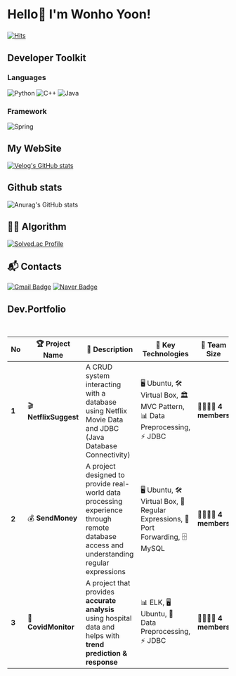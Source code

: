 # Hello👋  I'm Wonho Yoon!
###
[![Hits](https://hits.seeyoufarm.com/api/count/incr/badge.svg?url=https%3A%2F%2Fgithub.com%2FUnoYoon&count_bg=%23D1D1D1&title_bg=%238A8A8A&icon=&icon_color=%234B4B4B&title=Visitors&edge_flat=true)](https://hits.seeyoufarm.com)

## Developer Toolkit

### Languages
![Python](https://img.shields.io/badge/Python-3776AB?style=flat-square&logo=Python&logoColor=white)
![C++](https://img.shields.io/badge/C++-00599C?style=flat-square&logo=cplusplus&logoColor=white)
![Java](https://img.shields.io/badge/Java-007396?style=flat-square&logo=java&logoColor=white)

### Framework
![Spring](https://img.shields.io/badge/Spring-6DB33F?style=flat-square&logo=Spring&logoColor=white)

## My WebSite
[![Velog's GitHub stats](https://velog-readme-stats.vercel.app/api/badge?name=unoyoon_12)](https://velog.io/@unoyoon_12/posts) 

## Github stats
![Anurag's GitHub stats](https://github-readme-stats.vercel.app/api?username=UnoYoon&show_icons=true&theme=graywhite)

## 🧑‍💻 Algorithm
[![Solved.ac Profile](http://mazassumnida.wtf/api/v2/generate_badge?boj=dnjsgh1204)](https://solved.ac/dnjsgh1204/)

## :mailbox_with_mail: Contacts
[![Gmail Badge](https://img.shields.io/badge/Gmail-d14836?style=flat-square&logo=Gmail&logoColor=white&link=mailto:infrontof111@gmail.com)](mailto:infrontof111@gmail.com)
[![Naver Badge](https://img.shields.io/badge/Naver-03C75A?style=flat-square&logo=Naver&logoColor=white&link=mailto:infrontof111@naver.com)](mailto:infrontof111@naver.com)


## Dev.Portfolio
<br>

| No | 🏆 Project Name | 📌 Description | 🔧 Key Technologies | 👥 Team Size | 🔗 Link | 📅 Date |
|----|---------------|---------------|-------------------|-----------|------|------|
| **1**  | 🎬 **NetflixSuggest** | A CRUD system interacting with a database using Netflix Movie Data and JDBC (Java Database Connectivity) | 🖥️ Ubuntu, 🛠️ Virtual Box, 🏛️ MVC Pattern, 📊 Data Preprocessing, ⚡ JDBC | 👨‍👩‍👧‍👦 **4 members** | 🔗 [GitHub Link](https://github.com/UnoYoon/NS_BE-1.git) | 📅 **2025.01.13** |
| **2**  | 💰 **SendMoney** | A project designed to provide real-world data processing experience through remote database access and understanding regular expressions | 🖥️ Ubuntu, 🛠️ Virtual Box, 🔢 Regular Expressions, 🔄 Port Forwarding, 🗄️ MySQL | 👨‍👩‍👧‍👦 **4 members** | 🔗 [GitHub Link](https://github.com/UnoYoon/Send_Money.git) | 📅 **2025.01.17** |
| **3**  | 🏥 **CovidMonitor** | A project that provides **accurate analysis** using hospital data and helps with **trend prediction & response** | 📊 ELK, 🖥️ Ubuntu, 📌 Data Preprocessing, ⚡ JDBC | 👨‍👩‍👧‍👦 **4 members** | 🔗 [GitHub Link](https://github.com/UnoYoon/Send_Money.git) | 📅 **2025.01.17** |


<!--/
**UnoYoon/UnoYoon** is a ✨ _special_ ✨ repository because its `README.md` (this file) appears on your GitHub profile.

Here are some ideas to get you started:

- 🔭 I’m currently working on ...
- 🌱 I’m currently learning ...
- 👯 I’m looking to collaborate on ...
- 🤔 I’m looking for help with ...
- 💬 Ask me about ...
- 📫 How to reach me: ...
- 😄 Pronouns: ...
- ⚡ Fun fact: ...
-->

